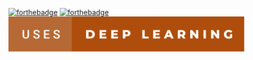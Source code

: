 [![forthebadge](https://forthebadge.com/images/badges/powered-by-coffee.svg)]()
[![forthebadge](https://forthebadge.com/images/badges/made-with-python.svg)]()
[![forthebadge](images/badges/uses-deep-learning.svg)]()


